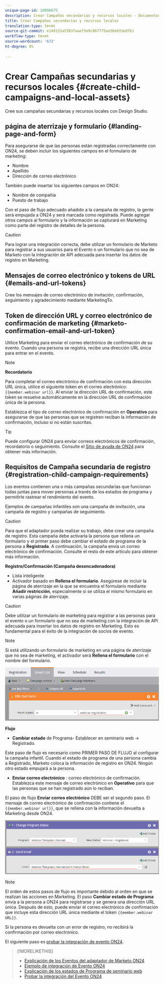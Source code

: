 ```yaml
---
unique-page-id: 10096675
description: Crear Campañas secundarias y recursos locales - Documentos de marketing - Documentación del producto
title: Crear Campañas secundarias y recursos locales
translation-type: tm+mt
source-git-commit: e149133a5383faaef5e9c9b7775ae36e633ed7b1
workflow-type: tm+mt
source-wordcount: '673'
ht-degree: 0%

---
```



# Crear Campañas secundarias y recursos locales {#create-child-campaigns-and-local-assets}

Cree sus campañas secundarias y recursos locales con Design Studio.

## página de aterrizaje y formulario {#landing-page-and-form}

Para asegurarse de que las personas están registradas correctamente con ON24, se deben incluir los siguientes campos en el formulario de marketing:

* Nombre
* Apellido
* Dirección de correo electrónico

También puede insertar los siguientes campos en ON24:

* Nombre de compañía
* Puesto de trabajo

Con el paso de flujo adecuado añadido a la campaña de registro, la gente será empujada a ON24 y será marcada como registrada. Puede agregar otros campos al formulario y la información se capturará en Marketing como parte del registro de detalles de la persona.

>[!CAUTION]
>
>Para lograr una integración correcta, debe utilizar un formulario de Marketo para registrar a sus usuarios para el Evento o un formulario que no sea de Marketo con la integración de API adecuada para insertar los datos de registro en Marketing.

## Mensajes de correo electrónico y tokens de URL {#emails-and-url-tokens}

Cree los mensajes de correo electrónico de invitación, confirmación, seguimiento y agradecimiento mediante MarketingTo.

## Token de dirección URL y correo electrónico de confirmación de marketing {#marketo-confirmation-email-and-url-token}

Utilice Marketing para enviar el correo electrónico de confirmación de su evento. Cuando una persona se registra, recibe una dirección URL única para entrar en el evento.

>[!NOTE]
>
>**Recordatorio**
>
>Para completar el correo electrónico de confirmación con esta dirección URL única, utilice el siguiente token en el correo electrónico: `{{member.webinar url}}`. Al enviar la dirección URL de confirmación, este token se resuelve automáticamente en la dirección URL de confirmación única de la persona.
>
>Establezca el tipo de correo electrónico de confirmación en **Operativo** para asegurarse de que las personas que se registren reciban la información de confirmación, incluso si no están suscritas.

>[!TIP]
>
>Puede configurar ON24 para enviar correos electrónicos de confirmación, recordatorio o seguimiento. Consulte el [Sitio de ayuda de ON24](http://webcastelitehelp.on24.com) para obtener más información.

## Requisitos de Campaña secundaria de registro {#registration-child-campaign-requirements}

Los eventos contienen una o más campañas secundarias que funcionan todas juntas para mover personas a través de los estados de programa y permitirle rastrear el rendimiento del evento.

Ejemplos de campañas infantiles son una campaña de invitación, una campaña de registro y campañas de seguimiento.

>[!CAUTION]
>
>Para que el adaptador pueda realizar su trabajo, debe crear una campaña de registro. Esta campaña debe activarla la persona que rellena un formulario y el primer paso debe cambiar el estado de programa de la persona a **Registrada**. A continuación, la campaña envía un correo electrónico de confirmación. Consulte el resto de este artículo para obtener más información.

**Registro/Confirmación (Campaña desencadenadora)**

* Lista inteligente
* Activador basado en **Rellena el formulario**. Asegúrese de incluir la página de aterrizaje en la que se encuentra el formulario mediante **Añadir restricción**, especialmente si se utiliza el mismo formulario en varias páginas de aterrizaje.

>[!CAUTION]
>
>Debe utilizar un formulario de marketing para registrar a las personas para el evento o un formulario que no sea de marketing con la integración de API adecuada para insertar los datos de registro en Marketing. Esto es fundamental para el éxito de la integración de socios de evento.

>[!NOTE]
>
>Si está utilizando un formulario de marketing en una página de aterrizaje que no sea de marketing, el activador será **Rellena el formulario** con el nombre del formulario.

![](assets/image2015-12-22-15-3a20-3a51.png)

**Flujo**

* **Cambiar estado**  de Programa- Establecer en seminario web -> Registrado.

Este paso de flujo es necesario como PRIMER PASO DE FLUJO al configurar la campaña infantil. Cuando el estado de programa de una persona cambia a Registrado, Marketo coloca la información de registro en ON24. Ningún otro estado empujará a la persona.

* **Enviar correo electrónico** : correo electrónico de confirmación. Establezca este mensaje de correo electrónico en **Operativo** para que las personas que se han registrado aún lo reciban.

El paso de flujo **Enviar correo electrónico** DEBE ser el segundo paso. El mensaje de correo electrónico de confirmación contiene el `{{member.webinar url}}`, que se rellena con la información devuelta a Marketing desde ON24.

![](assets/image2015-12-22-15-3a29-3a50.png)

>[!NOTE]
>
>El orden de estos pasos de flujo es importante debido al orden en que se realizan las acciones en Marketing. El paso **Cambiar estado de Programa** envía a la persona a ON24 para registrarse y se genera una dirección URL única. Después de esto, puede enviar el correo electrónico de confirmación que incluye esta dirección URL única mediante el token `{{member.webinar URL}}`.
>
>Si la persona es devuelta con un error de registro, no recibirá la confirmación por correo electrónico.

El siguiente paso es [probar la integración de evento ON24](test-your-on24-event-integration.md).

>[!MORELIKETHIS]
>
>* [Explicación de los Eventos del adaptador de Marketo ON24](understanding-marketo-on24-adapter-events.md)
>* [Ejemplo de integración de Evento ON24](example-on24-event-integration.md)
>* [Explicación de los estados de Programa de seminario web](understanding-webinar-program-statuses.md)
>* [Probar la integración del Evento ON24](test-your-on24-event-integration.md)

>



